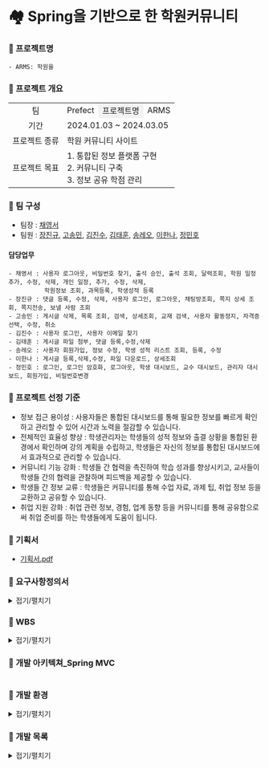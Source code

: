 # 🏘 Spring을 기반으로 한 학원커뮤니티

### 🔗 프로젝트명
``` 
- ARMS: 학원을
```

### 🔗 프로젝트 개요

<table>
    <tr>
      <td align="center">팀</td>
      <td>Prefect</td>
      <td align="center" bgcolor="#F2F2F2">프로젝트명</td>
      <td>ARMS</td>
    </tr>
    <tr>
      <td align="center">기간</td>
      <td colspan="3">2024.01.03 ~ 2024.03.05</td>
    </tr>
    <tr>
      <td align="center">프로젝트 종류</td>
      <td colspan="3">학원 커뮤니티 사이트</td>
    </tr>
    <tr>
        <td align="center">프로젝트 목표</td>
        <td colspan="3">
            1. 통합된 정보 플랫폼 구현</br>
            2. 커뮤니티 구축</br>
            3. 정보 공유 학점 관리
        </td>
      </tr>
</table>

### 🔗 팀 구성
- 팀장 : [채영서](https://github.com/anica0206)
- 팀원 : [장진규](https://github.com/jingyu0454), [고송민](https://github.com/go-song-min), [김진수](https://github.com/Lavi1208), [김태훈](https://github.com/diamatemarcus), [송레오](https://github.com/thdfpdh), [이한나](https://github.com/AnNile25), [정민호](https://github.com/mn8467)

#### 담당업무
``` 
- 채영서 : 사용자 로그아웃, 비밀번호 찾기, 출석 승인, 출석 조회, 달력조회, 학원 일정 추가, 수정, 삭제, 개인 일정, 추가, 수정, 삭제,
          학원정보 조회, 과목등록, 학생성적 등록         
- 장진규 : 댓글 등록, 수정, 삭제, 사용자 로그인, 로그아웃, 채팅방조회, 쪽지 상세 조회, 쪽지전송, 보낼 사람 조회
- 고송민 : 게시글 삭제, 목록 조회, 검색, 상세조회, 교재 검색, 사용자 활동정지, 자격증 선택, 수정, 취소
- 김진수 : 사용자 로그인, 사용자 이메일 찾기
- 김태훈 : 게시글 파일 첨부, 댓글 등록,수정,삭제
- 송레오 : 사용자 회원가입, 정보 수정, 학생 성적 리스트 조회, 등록, 수정
- 이한나 : 게시글 등록,삭제,수정, 파일 다운로드, 상세조회
- 정민호 : 로그인, 로그인 암호화, 로그아웃, 학생 대시보드, 교수 대시보드, 관리자 대시보드, 회원가입, 비밀번호변경 
```

### 🔗 프로젝트 선정 기준
- 정보 접근 용이성 : 사용자들은 통합된 대시보드를 통해 필요한 정보를 빠르게 확인하고 관리할 수 있어 시간과 노력을 절감할 수 있습니다.
- 전체적인 효율성 향상 : 학생관리자는 학생들의 성적 정보와 출결 상황을 통합된 환경에서 확인하며 강의 계획을 수립하고, 학생들은 자신의 정보를 통합된 대시보드에서 효과적으로 관리할 수 있습니다.
- 커뮤니티 기능 강화 : 학생들 간 협력을 촉진하여 학습 성과를 향상시키고, 교사들이 학생들 간의 협력을 관찰하며 피드백을 제공할 수 있습니다.
- 학생들 간 정보 교류 : 학생들은 커뮤니티를 통해 수업 자료, 과제 팁, 취업 정보 등을 교환하고 공유할 수 있습니다. 
- 취업 지원 강화 : 취업 관련 정보, 경험, 업계 동향 등을 커뮤니티를 통해 공유함으로써 취업 준비를 하는 학생들에게 도움이 됩니다.


### 🔗 기획서
- [기획서.pdf]()

### 🔗 요구사항정의서
<details markdown="1">
<summary>접기/펼치기</summary>

<img src="">
</details>

### 🔗 WBS
<details markdown="1">
<summary>접기/펼치기</summary>

<img src="">
</details>

### 🔗 개발 아키텍쳐_Spring MVC
<img src="">

### 🔗 개발 환경
<details markdown="1">
<summary>접기/펼치기</summary>

<img src="">
</details>

### 🔗 개발 목록
<details markdown="1">
<summary>접기/펼치기</summary>

<img src="">
</details>
  

